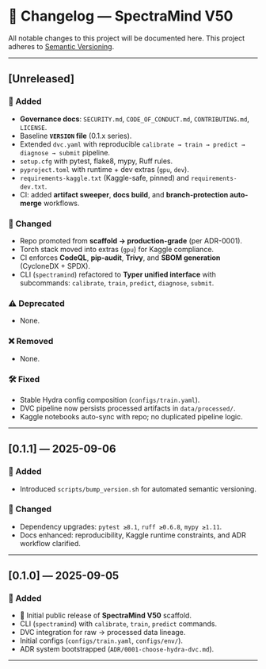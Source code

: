 # 📜 Changelog — SpectraMind V50

All notable changes to this project will be documented here.
This project adheres to [Semantic Versioning](https://semver.org/spec/v2.0.0.html).

---

## \[Unreleased]

### 🚀 Added

* **Governance docs**: `SECURITY.md`, `CODE_OF_CONDUCT.md`, `CONTRIBUTING.md`, `LICENSE`.
* Baseline **`VERSION` file** (0.1.x series).
* Extended `dvc.yaml` with reproducible `calibrate → train → predict → diagnose → submit` pipeline.
* `setup.cfg` with pytest, flake8, mypy, Ruff rules.
* `pyproject.toml` with runtime + dev extras (`gpu`, `dev`).
* `requirements-kaggle.txt` (Kaggle-safe, pinned) and `requirements-dev.txt`.
* CI: added **artifact sweeper**, **docs build**, and **branch-protection auto-merge** workflows.

### 🔄 Changed

* Repo promoted from **scaffold → production-grade** (per ADR-0001).
* Torch stack moved into extras (`gpu`) for Kaggle compliance.
* CI enforces **CodeQL**, **pip-audit**, **Trivy**, and **SBOM generation** (CycloneDX + SPDX).
* CLI (`spectramind`) refactored to **Typer unified interface** with subcommands: `calibrate`, `train`, `predict`, `diagnose`, `submit`.

### ⚠️ Deprecated

* None.

### ❌ Removed

* None.

### 🛠️ Fixed

* Stable Hydra config composition (`configs/train.yaml`).
* DVC pipeline now persists processed artifacts in `data/processed/`.
* Kaggle notebooks auto-sync with repo; no duplicated pipeline logic.

---

## \[0.1.1] — 2025-09-06

### 🚀 Added

* Introduced `scripts/bump_version.sh` for automated semantic versioning.

### 🔄 Changed

* Dependency upgrades: `pytest ≥8.1`, `ruff ≥0.6.8`, `mypy ≥1.11`.
* Docs enhanced: reproducibility, Kaggle runtime constraints, and ADR workflow clarified.

---

## \[0.1.0] — 2025-09-05

### 🚀 Added

* 🎉 Initial public release of **SpectraMind V50** scaffold.
* CLI (`spectramind`) with `calibrate`, `train`, `predict` commands.
* DVC integration for raw → processed data lineage.
* Initial configs (`configs/train.yaml`, `configs/env/`).
* ADR system bootstrapped (`ADR/0001-choose-hydra-dvc.md`).

---
